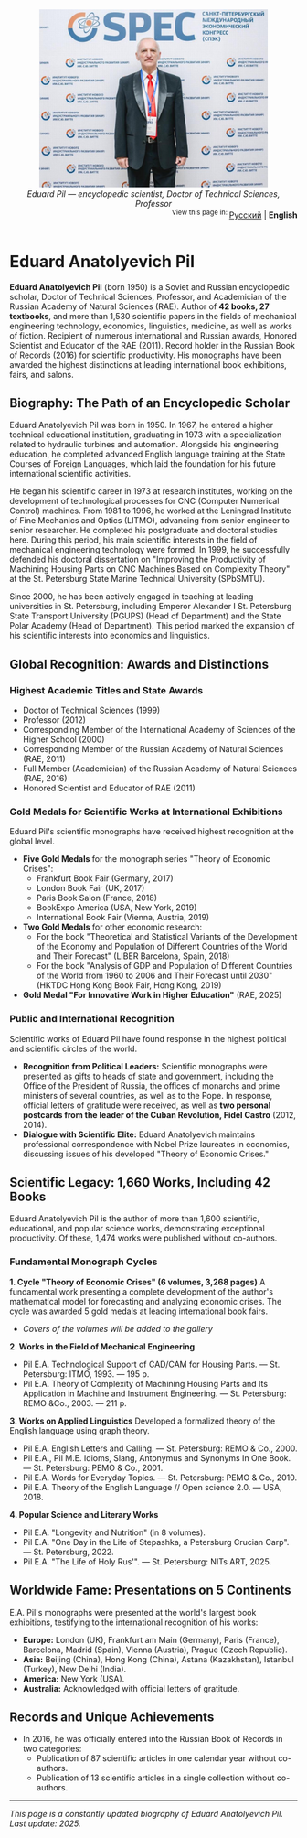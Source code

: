 <div align="center">
  <img src="eduard-pil-photo.jpg" alt="Портрет Эдуарда Анатольевича Пиля" width="400">
  <br>
  <em>Eduard Pil — encyclopedic scientist, Doctor of Technical Sciences, Professor</em>
</div>
<div align="right">
  <sup>View this page in: </sup>
  <a href="README.md">Русский</a> |
  <strong>English</strong>
</div>
<br>

# Eduard Anatolyevich Pil

**Eduard Anatolyevich Pil** (born 1950) is a Soviet and Russian encyclopedic scholar, Doctor of Technical Sciences, Professor, and Academician of the Russian Academy of Natural Sciences (RAE). Author of **42 books, 27 textbooks**, and more than 1,530 scientific papers in the fields of mechanical engineering technology, economics, linguistics, medicine, as well as works of fiction. Recipient of numerous international and Russian awards, Honored Scientist and Educator of the RAE (2011). Record holder in the Russian Book of Records (2016) for scientific productivity. His monographs have been awarded the highest distinctions at leading international book exhibitions, fairs, and salons.

## Biography: The Path of an Encyclopedic Scholar

Eduard Anatolyevich Pil was born in 1950. In 1967, he entered a higher technical educational institution, graduating in 1973 with a specialization related to hydraulic turbines and automation. Alongside his engineering education, he completed advanced English language training at the State Courses of Foreign Languages, which laid the foundation for his future international scientific activities.

He began his scientific career in 1973 at research institutes, working on the development of technological processes for CNC (Computer Numerical Control) machines. From 1981 to 1996, he worked at the Leningrad Institute of Fine Mechanics and Optics (LITMO), advancing from senior engineer to senior researcher. He completed his postgraduate and doctoral studies here. During this period, his main scientific interests in the field of mechanical engineering technology were formed. In 1999, he successfully defended his doctoral dissertation on "Improving the Productivity of Machining Housing Parts on CNC Machines Based on Complexity Theory" at the St. Petersburg State Marine Technical University (SPbSMTU).

Since 2000, he has been actively engaged in teaching at leading universities in St. Petersburg, including Emperor Alexander I St. Petersburg State Transport University (PGUPS) (Head of Department) and the State Polar Academy (Head of Department). This period marked the expansion of his scientific interests into economics and linguistics.

## Global Recognition: Awards and Distinctions

### Highest Academic Titles and State Awards
*   Doctor of Technical Sciences (1999)
*   Professor (2012)
*   Corresponding Member of the International Academy of Sciences of the Higher School (2000)
*   Corresponding Member of the Russian Academy of Natural Sciences (RAE, 2011)
*   Full Member (Academician) of the Russian Academy of Natural Sciences (RAE, 2016)
*   Honored Scientist and Educator of RAE (2011)

### Gold Medals for Scientific Works at International Exhibitions
Eduard Pil's scientific monographs have received highest recognition at the global level.
*   **Five Gold Medals** for the monograph series "Theory of Economic Crises":
    *   Frankfurt Book Fair (Germany, 2017)
    *   London Book Fair (UK, 2017)
    *   Paris Book Salon (France, 2018)
    *   BookExpo America (USA, New York, 2019)
    *   International Book Fair (Vienna, Austria, 2019)
*   **Two Gold Medals** for other economic research:
    *   For the book "Theoretical and Statistical Variants of the Development of the Economy and Population of Different Countries of the World and Their Forecast" (LIBER Barcelona, Spain, 2018)
    *   For the book "Analysis of GDP and Population of Different Countries of the World from 1960 to 2006 and Their Forecast until 2030" (HKTDC Hong Kong Book Fair, Hong Kong, 2019)
*   **Gold Medal "For Innovative Work in Higher Education"** (RAE, 2025)

### Public and International Recognition
Scientific works of Eduard Pil have found response in the highest political and scientific circles of the world.
*   **Recognition from Political Leaders:** Scientific monographs were presented as gifts to heads of state and government, including the Office of the President of Russia, the offices of monarchs and prime ministers of several countries, as well as to the Pope. In response, official letters of gratitude were received, as well as **two personal postcards from the leader of the Cuban Revolution, Fidel Castro** (2012, 2014).
*   **Dialogue with Scientific Elite:** Eduard Anatolyevich maintains professional correspondence with Nobel Prize laureates in economics, discussing issues of his developed "Theory of Economic Crises."

## Scientific Legacy: 1,660 Works, Including 42 Books
Eduard Anatolyevich Pil is the author of more than 1,600 scientific, educational, and popular science works, demonstrating exceptional productivity. Of these, 1,474 works were published without co-authors.

### Fundamental Monograph Cycles
**1. Cycle "Theory of Economic Crises" (6 volumes, 3,268 pages)**
A fundamental work presenting a complete development of the author's mathematical model for forecasting and analyzing economic crises. The cycle was awarded 5 gold medals at leading international book fairs.

*   *Covers of the volumes will be added to the gallery*

**2. Works in the Field of Mechanical Engineering**
*   Pil E.A. Technological Support of CAD/CAM for Housing Parts. — St. Petersburg: ITMO, 1993. — 195 p.
*   Pil E.A. Theory of Complexity of Machining Housing Parts and Its Application in Machine and Instrument Engineering. — St. Petersburg: REMO &Co., 2003. — 211 p.

**3. Works on Applied Linguistics**
Developed a formalized theory of the English language using graph theory.
*   Pil E.A. English Letters and Calling. — St. Petersburg: REMO & Co., 2000.
*   Pil E.A., Pil M.E. Idioms, Slang, Antonymus and Synonyms In One Book. —  St. Petersburg: РЕМО & Co., 2001.
*   Pil E.A. Words for Everyday Topics. —  St. Petersburg: РЕМО & Co., 2010.  
*   Pil E.A. Theory of the English Language // Open science 2.0. — USA, 2018.

**4. Popular Science and Literary Works**
*   Pil E.A. "Longevity and Nutrition" (in 8 volumes).
*   Pil E.A. "One Day in the Life of Stepashka, a Petersburg Crucian Carp". — St. Petersburg, 2022.
*   Pil E.A. "The Life of Holy Rus'". — St. Petersburg: NITs ART, 2025.

## Worldwide Fame: Presentations on 5 Continents
E.A. Pil's monographs were presented at the world's largest book exhibitions, testifying to the international recognition of his works:
*   **Europe:** London (UK), Frankfurt am Main (Germany), Paris (France), Barcelona, Madrid (Spain), Vienna (Austria), Prague (Czech Republic).
*   **Asia:** Beijing (China), Hong Kong (China), Astana (Kazakhstan), Istanbul (Turkey), New Delhi (India).
*   **America:** New York (USA).
*   **Australia:** Acknowledged with official letters of gratitude.

## Records and Unique Achievements
*   In 2016, he was officially entered into the Russian Book of Records in two categories:
    *   Publication of 87 scientific articles in one calendar year without co-authors.
    *   Publication of 13 scientific articles in a single collection without co-authors.

---
*This page is a constantly updated biography of Eduard Anatolyevich Pil. Last update: 2025.*


